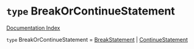 # `type` BreakOrContinueStatement

[Documentation Index](../README.md)

`type` BreakOrContinueStatement = [BreakStatement](../private.interface.BreakStatement/README.md) | [ContinueStatement](../private.interface.ContinueStatement/README.md)